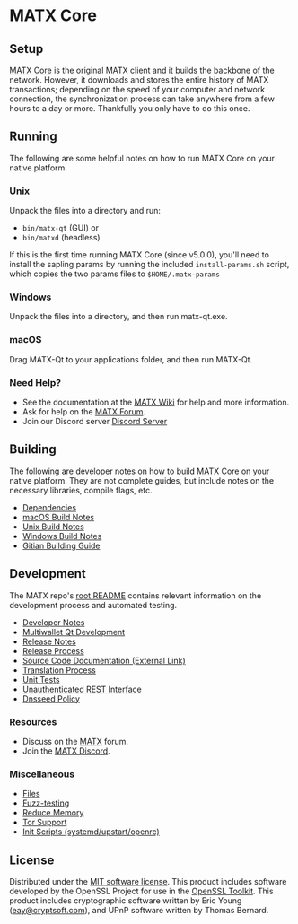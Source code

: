 MATX Core
=============

Setup
---------------------
[MATX Core](http://matx.org/wallet) is the original MATX client and it builds the backbone of the network. However, it downloads and stores the entire history of MATX transactions; depending on the speed of your computer and network connection, the synchronization process can take anywhere from a few hours to a day or more. Thankfully you only have to do this once.

Running
---------------------
The following are some helpful notes on how to run MATX Core on your native platform.

### Unix

Unpack the files into a directory and run:

- `bin/matx-qt` (GUI) or
- `bin/matxd` (headless)

If this is the first time running MATX Core (since v5.0.0), you'll need to install the sapling params by running the included `install-params.sh` script, which copies the two params files to `$HOME/.matx-params`

### Windows

Unpack the files into a directory, and then run matx-qt.exe.

### macOS

Drag MATX-Qt to your applications folder, and then run MATX-Qt.

### Need Help?

* See the documentation at the [MATX Wiki](https://github.com/MatildaX-Official/MATX/wiki)
for help and more information.
* Ask for help on the [MATX Forum](http://forum.matx.org/).
* Join our Discord server [Discord Server](https://discord.matx.org)

Building
---------------------
The following are developer notes on how to build MATX Core on your native platform. They are not complete guides, but include notes on the necessary libraries, compile flags, etc.

- [Dependencies](dependencies.md)
- [macOS Build Notes](build-osx.md)
- [Unix Build Notes](build-unix.md)
- [Windows Build Notes](build-windows.md)
- [Gitian Building Guide](gitian-building.md)

Development
---------------------
The MATX repo's [root README](/README.md) contains relevant information on the development process and automated testing.

- [Developer Notes](developer-notes.md)
- [Multiwallet Qt Development](multiwallet-qt.md)
- [Release Notes](release-notes.md)
- [Release Process](release-process.md)
- [Source Code Documentation (External Link)](https://www.fuzzbawls.pw/matx/doxygen/)
- [Translation Process](translation_process.md)
- [Unit Tests](unit-tests.md)
- [Unauthenticated REST Interface](REST-interface.md)
- [Dnsseed Policy](dnsseed-policy.md)

### Resources
* Discuss on the [MATX](http://forum.matx.org/) forum.
* Join the [MATX Discord](https://discord.matx.org).

### Miscellaneous
- [Files](files.md)
- [Fuzz-testing](fuzzing.md)
- [Reduce Memory](reduce-memory.md)
- [Tor Support](tor.md)
- [Init Scripts (systemd/upstart/openrc)](init.md)

License
---------------------
Distributed under the [MIT software license](/COPYING).
This product includes software developed by the OpenSSL Project for use in the [OpenSSL Toolkit](https://www.openssl.org/). This product includes
cryptographic software written by Eric Young ([eay@cryptsoft.com](mailto:eay@cryptsoft.com)), and UPnP software written by Thomas Bernard.
